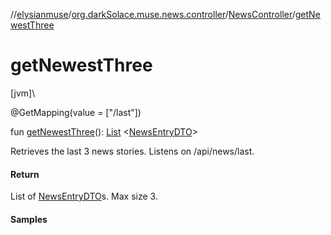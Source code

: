 //[elysianmuse](../../../index.md)/[org.darkSolace.muse.news.controller](../index.md)/[NewsController](index.md)/[getNewestThree](get-newest-three.md)

# getNewestThree

[jvm]\

@GetMapping(value = [&quot;/last&quot;])

fun [getNewestThree](get-newest-three.md)(): [List](https://kotlinlang.org/api/latest/jvm/stdlib/kotlin.collections/-list/index.html)
&lt;[NewsEntryDTO](../../org.darkSolace.muse.news.model.dto/-news-entry-d-t-o/index.md)&gt;

Retrieves the last 3 news stories. Listens on /api/news/last.

#### Return

List of [NewsEntryDTO](../../org.darkSolace.muse.news.model.dto/-news-entry-d-t-o/index.md)s. Max size 3.

#### Samples
